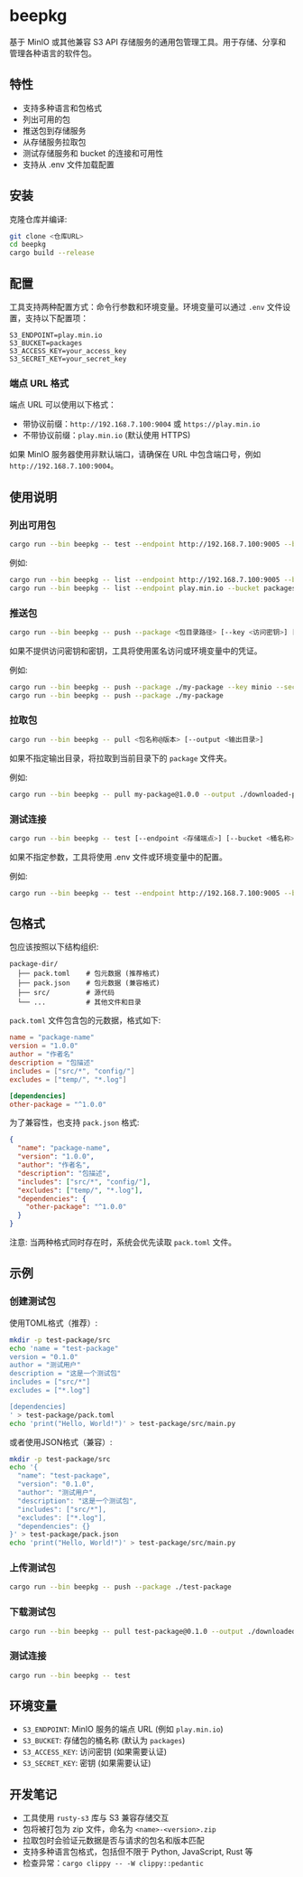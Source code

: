 # beepkg

基于 MinIO 或其他兼容 S3 API 存储服务的通用包管理工具。用于存储、分享和管理各种语言的软件包。

## 特性

- 支持多种语言和包格式
- 列出可用的包
- 推送包到存储服务
- 从存储服务拉取包
- 测试存储服务和 bucket 的连接和可用性
- 支持从 .env 文件加载配置

## 安装

克隆仓库并编译:

```bash
git clone <仓库URL>
cd beepkg
cargo build --release
```

## 配置

工具支持两种配置方式：命令行参数和环境变量。环境变量可以通过 `.env` 文件设置，支持以下配置项：

```
S3_ENDPOINT=play.min.io
S3_BUCKET=packages
S3_ACCESS_KEY=your_access_key
S3_SECRET_KEY=your_secret_key
```

### 端点 URL 格式

端点 URL 可以使用以下格式：

- 带协议前缀：`http://192.168.7.100:9004` 或 `https://play.min.io`
- 不带协议前缀：`play.min.io` (默认使用 HTTPS)

如果 MinIO 服务器使用非默认端口，请确保在 URL 中包含端口号，例如 `http://192.168.7.100:9004`。

## 使用说明

### 列出可用包

```bash
cargo run --bin beepkg -- test --endpoint http://192.168.7.100:9005 --bucket devregistry
```

例如:
```bash
cargo run --bin beepkg -- list --endpoint http://192.168.7.100:9005 --bucket devregistry
cargo run --bin beepkg -- list --endpoint play.min.io --bucket packages
```

### 推送包

```bash
cargo run --bin beepkg -- push --package <包目录路径> [--key <访问密钥>] [--secret <密钥>]
```

如果不提供访问密钥和密钥，工具将使用匿名访问或环境变量中的凭证。

例如:
```bash
cargo run --bin beepkg -- push --package ./my-package --key minio --secret minio123
cargo run --bin beepkg -- push --package ./my-package
```

### 拉取包

```bash
cargo run --bin beepkg -- pull <包名称@版本> [--output <输出目录>]
```

如果不指定输出目录，将拉取到当前目录下的 `package` 文件夹。

例如:
```bash
cargo run --bin beepkg -- pull my-package@1.0.0 --output ./downloaded-packages
```

### 测试连接

```bash
cargo run --bin beepkg -- test [--endpoint <存储端点>] [--bucket <桶名称>] [--key <访问密钥>] [--secret <密钥>]
```

如果不指定参数，工具将使用 .env 文件或环境变量中的配置。

例如:
```bash
cargo run --bin beepkg -- test --endpoint http://192.168.7.100:9005 --bucket devregistry
```

## 包格式

包应该按照以下结构组织:

```
package-dir/
  ├── pack.toml    # 包元数据 (推荐格式)
  ├── pack.json    # 包元数据 (兼容格式)
  ├── src/         # 源代码
  └── ...          # 其他文件和目录
```

`pack.toml` 文件包含包的元数据，格式如下:

```toml
name = "package-name"
version = "1.0.0"
author = "作者名"
description = "包描述"
includes = ["src/*", "config/"]
excludes = ["temp/", "*.log"]

[dependencies]
other-package = "^1.0.0"
```

为了兼容性，也支持 `pack.json` 格式:

```json
{
  "name": "package-name",
  "version": "1.0.0",
  "author": "作者名",
  "description": "包描述",
  "includes": ["src/*", "config/"],
  "excludes": ["temp/", "*.log"],
  "dependencies": {
    "other-package": "^1.0.0"
  }
}
```

注意: 当两种格式同时存在时，系统会优先读取 `pack.toml` 文件。

## 示例

### 创建测试包

使用TOML格式（推荐）:
```bash
mkdir -p test-package/src
echo 'name = "test-package"
version = "0.1.0"
author = "测试用户"
description = "这是一个测试包"
includes = ["src/*"]
excludes = ["*.log"]

[dependencies]
' > test-package/pack.toml
echo 'print("Hello, World!")' > test-package/src/main.py
```

或者使用JSON格式（兼容）:
```bash
mkdir -p test-package/src
echo '{
  "name": "test-package",
  "version": "0.1.0",
  "author": "测试用户",
  "description": "这是一个测试包",
  "includes": ["src/*"],
  "excludes": ["*.log"],
  "dependencies": {}
}' > test-package/pack.json
echo 'print("Hello, World!")' > test-package/src/main.py
```

### 上传测试包

```bash
cargo run --bin beepkg -- push --package ./test-package
```

### 下载测试包

```bash
cargo run --bin beepkg -- pull test-package@0.1.0 --output ./downloaded
```

### 测试连接

```bash
cargo run --bin beepkg -- test
```

## 环境变量

- `S3_ENDPOINT`: MinIO 服务的端点 URL (例如 `play.min.io`)
- `S3_BUCKET`: 存储包的桶名称 (默认为 `packages`)
- `S3_ACCESS_KEY`: 访问密钥 (如果需要认证)
- `S3_SECRET_KEY`: 密钥 (如果需要认证)

## 开发笔记

- 工具使用 `rusty-s3` 库与 S3 兼容存储交互
- 包将被打包为 zip 文件，命名为 `<name>-<version>.zip`
- 拉取包时会验证元数据是否与请求的包名和版本匹配
- 支持多种语言包格式，包括但不限于 Python, JavaScript, Rust 等
- 检查异常：`cargo clippy -- -W clippy::pedantic`